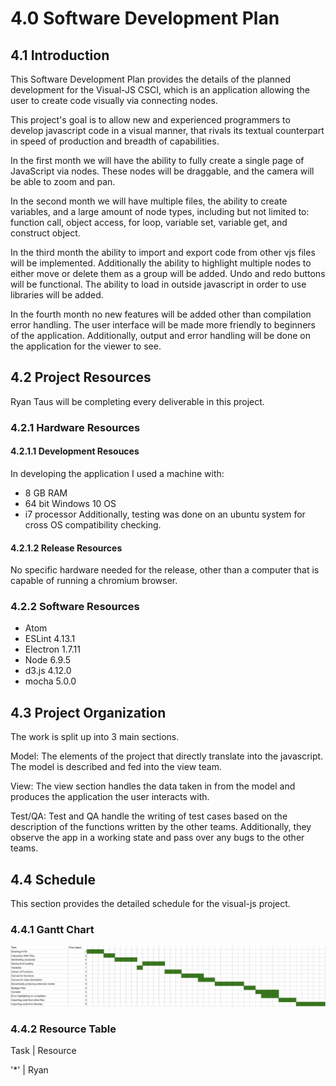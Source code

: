 # 4.0 Software Development Plan

## 4.1 Introduction

This Software Development Plan provides the details of the planned development for the Visual-JS CSCI, which is an application allowing the user to create code visually via connecting nodes.

This project's goal is to allow new and experienced programmers to develop javascript code in a visual manner, that rivals its textual counterpart in speed of production and breadth of capabilities.

In the first month we will have the ability to fully create a single page of JavaScript via nodes. These nodes will be draggable, and the camera will be able to zoom and pan.

In the second month we will have multiple files, the ability to create variables, and a large amount of node types, including but not limited to: function call, object access, for loop, variable set, variable get, and construct object.

In the third month the ability to import and export code from other vjs files will be implemented. Additionally the ability to highlight multiple nodes to either move or delete them as a group will be added. Undo and redo buttons will be functional. The ability to load in outside javascript in order to use libraries will be added.

In the fourth month no new features will be added other than compilation error handling. The user interface will be made more friendly to beginners of the application. Additionally, output and error handling will be done on the application for the viewer to see.

## 4.2 Project Resources

Ryan Taus will be completing every deliverable in this project.

### 4.2.1 Hardware Resources

#### 4.2.1.1 Development Resouces

In developing the application I used a machine with:
  * 8 GB RAM
  * 64 bit Windows 10 OS
  * i7 processor
Additionally, testing was done on an ubuntu system for cross OS compatibility checking.

#### 4.2.1.2 Release Resources

No specific hardware needed for the release, other than a computer that is capable of running a chromium browser.

### 4.2.2 Software Resources

* Atom
* ESLint 4.13.1
* Electron 1.7.11
* Node 6.9.5
* d3.js 4.12.0
* mocha 5.0.0

## 4.3 Project Organization

The work is split up into 3 main sections.

Model: The elements of the project that directly translate into the javascript. The model is described and fed into the view team.

View: The view section handles the data taken in from the model and produces the application the user interacts with.

Test/QA: Test and QA handle the writing of test cases based on the description of the functions written by the other teams. Additionally, they observe the app in a working state and pass over any bugs to the other teams.

## 4.4 Schedule

This section provides the detailed schedule for the visual-js project.

### 4.4.1 Gantt Chart

![gantt](gantt.png)

### 4.4.2 Resource Table

Task | Resource

 '*' |   Ryan
